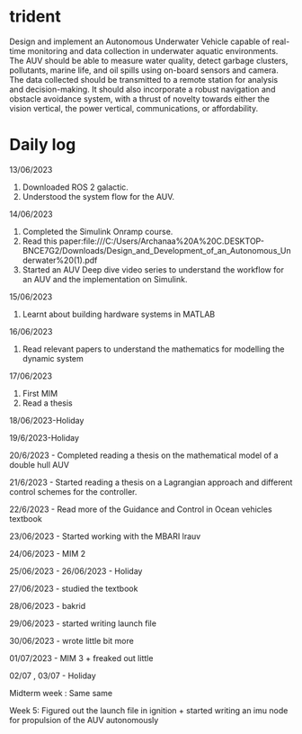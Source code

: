 # trident
Design and implement an Autonomous Underwater Vehicle capable 
of real-time monitoring and data collection in underwater aquatic 
environments. The AUV should be able to measure water quality, detect 
garbage clusters, pollutants, marine life, and oil spills using 
on-board sensors and camera. The data collected should be transmitted 
to a remote station for analysis and decision-making. It should also 
incorporate a robust navigation and obstacle avoidance system, with a
 thrust of novelty towards either the vision vertical, the power 
vertical, communications, or affordability.

# Daily log

13/06/2023
1) Downloaded ROS 2 galactic.
2) Understood the system flow for the AUV.

14/06/2023
1) Completed the Simulink Onramp course.
2) Read this paper:file:///C:/Users/Archanaa%20A%20C.DESKTOP-BNCE7G2/Downloads/Design_and_Development_of_an_Autonomous_Underwater%20(1).pdf
3) Started an AUV Deep dive video series to understand the workflow for an AUV and the implementation on Simulink.

15/06/2023
1) Learnt about building hardware systems in MATLAB

16/06/2023
1) Read relevant papers to understand the mathematics for modelling the dynamic system

17/06/2023
1) First MIM
2) Read a thesis

18/06/2023-Holiday

19/6/2023-Holiday

20/6/2023 - Completed reading a thesis on the mathematical model of a double hull AUV

21/6/2023 - Started reading a thesis on a Lagrangian approach and different control schemes for the controller.

22/6/2023 - Read more of the Guidance and Control in Ocean vehicles textbook

23/06/2023 - Started working with the MBARI lrauv

24/06/2023 - MIM 2

25/06/2023 - 26/06/2023 - Holiday

27/06/2023 - studied the textbook

28/06/2023 - bakrid

29/06/2023 - started writing launch file

30/06/2023 - wrote little bit more

01/07/2023 - MIM 3 + freaked out little

02/07 , 03/07 - Holiday

Midterm  week : Same same

Week 5: Figured out the launch file in ignition + started writing an imu node for propulsion of the AUV autonomously
